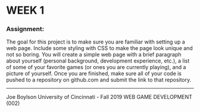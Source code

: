 # WEEK 1

### Assignment:

The goal for this project is to make sure you are familiar with setting up a web page.  Include some styling with CSS to make the page look unique and not so boring. You will create a simple web page with a brief paragraph about yourself (personal background, development experience, etc.), a list of some of your favorite games (or ones you are currently playing), and a picture of yourself. Once you are finished, make sure all of your code is pushed to a repository on github.com and submit the link to that repository.

---

Joe Boylson
University of Cincinnati - Fall 2019
WEB GAME DEVELOPMENT (002)
